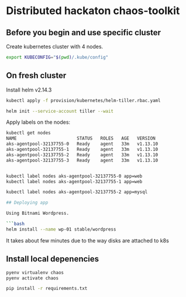 
# Distributed hackaton chaos-toolkit

## Before you begin and use specific cluster

Create kubernetes cluster with 4 nodes.

```bash
export KUBECONFIG="$(pwd)/.kube/config"
```

## On fresh cluster

Install helm v2.14.3

```bash
kubectl apply -f provision/kubernetes/helm-tiller.rbac.yaml

helm init --service-account tiller --wait

```

Apply labels on the nodes:

```bash
kubectl get nodes
NAME                       STATUS   ROLES   AGE   VERSION
aks-agentpool-32137755-0   Ready    agent   33m   v1.13.10
aks-agentpool-32137755-1   Ready    agent   33m   v1.13.10
aks-agentpool-32137755-2   Ready    agent   33m   v1.13.10
aks-agentpool-32137755-3   Ready    agent   33m   v1.13.10
```

```bash

kubectl label nodes aks-agentpool-32137755-0 app=web
kubectl label nodes aks-agentpool-32137755-1 app=web

kubectl label nodes aks-agentpool-32137755-2 app=mysql

## Deploying app

Using Bitnami Wordpress.

```bash
helm install --name wp-01 stable/wordpress
```

It takes about few minutes due to the way disks are attached to k8s


## Install local depenencies

```bash
pyenv virtualenv chaos
pyenv activate chaos

pip install -r requirements.txt

```
